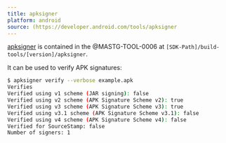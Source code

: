 ```yaml
---
title: apksigner
platform: android
source: (https://developer.android.com/tools/apksigner
---
```


[apksigner](https://developer.android.com/tools/apksigner) is contained in the @MASTG-TOOL-0006 at `[SDK-Path]/build-tools/[version]/apksigner`.

It can be used to verify APK signatures:

```bash
$ apksigner verify --verbose example.apk
Verifies
Verified using v1 scheme (JAR signing): false
Verified using v2 scheme (APK Signature Scheme v2): true
Verified using v3 scheme (APK Signature Scheme v3): true
Verified using v3.1 scheme (APK Signature Scheme v3.1): false
Verified using v4 scheme (APK Signature Scheme v4): false
Verified for SourceStamp: false
Number of signers: 1
```
